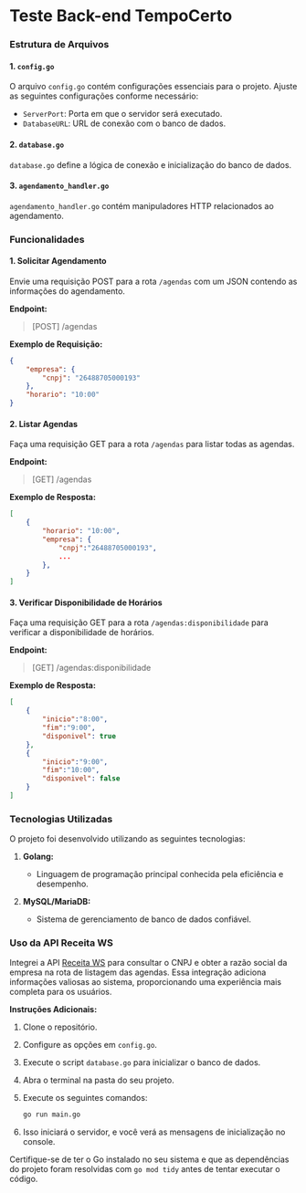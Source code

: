 # Teste Back-end TempoCerto

### Estrutura de Arquivos

#### 1. `config.go`

O arquivo `config.go` contém configurações essenciais para o projeto. Ajuste as seguintes configurações conforme necessário:

- `ServerPort`: Porta em que o servidor será executado.
- `DatabaseURL`: URL de conexão com o banco de dados.

#### 2. `database.go`

`database.go` define a lógica de conexão e inicialização do banco de dados.

#### 3. `agendamento_handler.go`

`agendamento_handler.go` contém manipuladores HTTP relacionados ao agendamento.

### Funcionalidades

#### 1. Solicitar Agendamento

Envie uma requisição POST para a rota `/agendas` com um JSON contendo as informações do agendamento.

**Endpoint:**
> [POST] /agendas

**Exemplo de Requisição:**

```json
{
    "empresa": {
        "cnpj": "26488705000193"
    },
    "horario": "10:00"
}
```

#### 2. Listar Agendas

Faça uma requisição GET para a rota `/agendas` para listar todas as agendas.

**Endpoint:**
> [GET] /agendas

**Exemplo de Resposta:**

```json
[
    {
        "horario": "10:00",
        "empresa": {
            "cnpj":"26488705000193",
            ...
        },
    }
]
```

#### 3. Verificar Disponibilidade de Horários

Faça uma requisição GET para a rota `/agendas:disponibilidade` para verificar a disponibilidade de horários.

**Endpoint:**
> [GET] /agendas:disponibilidade

**Exemplo de Resposta:**

```json
[
    {
        "inicio":"8:00",
        "fim":"9:00",
        "disponivel": true
    },
    {
        "inicio":"9:00",
        "fim":"10:00",
        "disponivel": false
    }
]
```

### Tecnologias Utilizadas

O projeto foi desenvolvido utilizando as seguintes tecnologias:

1. **Golang:**
   - Linguagem de programação principal conhecida pela eficiência e desempenho.

2. **MySQL/MariaDB:**
   - Sistema de gerenciamento de banco de dados confiável.

### Uso da API Receita WS

Integrei a API [Receita WS](https://developers.receitaws.com.br/#/operations/queryCNPJFree) para consultar o CNPJ e obter a razão social da empresa na rota de listagem das agendas. Essa integração adiciona informações valiosas ao sistema, proporcionando uma experiência mais completa para os usuários.

**Instruções Adicionais:**

1. Clone o repositório.
2. Configure as opções em `config.go`.
3. Execute o script `database.go` para inicializar o banco de dados.
4. Abra o terminal na pasta do seu projeto.

5. Execute os seguintes comandos:


   ```bash
   go run main.go
   ```

6. Isso iniciará o servidor, e você verá as mensagens de inicialização no console.

Certifique-se de ter o Go instalado no seu sistema e que as dependências do projeto foram resolvidas com `go mod tidy` antes de tentar executar o código.

